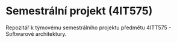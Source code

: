 # Semestrální projekt (4IT575)

Repozitář k týmovému semestrálního projektu předmětu 4ITT575 - Softwarové architektury.
